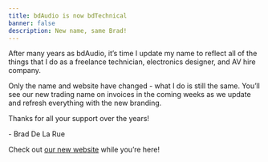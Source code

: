 ```yaml
---
title: bdAudio is now bdTechnical
banner: false
description: New name, same Brad!
---
```

After many years as bdAudio, it’s time I update my name to reflect all of the things that I do as a freelance technician, electronics designer, and AV hire company.

Only the name and website have changed - what I do is still the same. You’ll see our new trading name on invoices in the coming weeks as we update and refresh everything with the new branding.

Thanks for all your support over the years!

\- Brad De La Rue




Check out [our new website](/) while you’re here!
